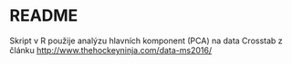 # README #

Skript v R použije analýzu hlavních komponent (PCA) na data Crosstab z článku http://www.thehockeyninja.com/data-ms2016/